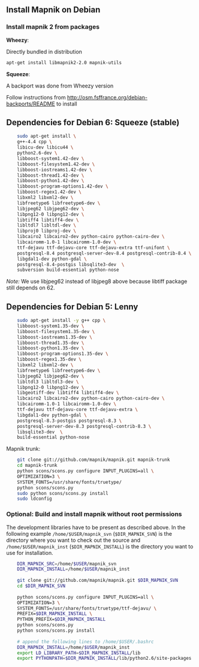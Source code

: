 <!-- Name: DebianInstallation -->
<!-- Version: 14 -->
<!-- Last-Modified: 2011/06/08 10:41:44 -->
<!-- Author: phispi -->
## Install Mapnik on Debian

### Install mapnik 2 from packages

**Wheezy**:

Directly bundled in distribution

```sh
apt-get install libmapnik2-2.0 mapnik-utils
```

**Squeeze**:

A backport was done from Wheezy version

Follow instructions from http://osm.fsffrance.org/debian-backports/README to install

## Dependencies for Debian 6: Squeeze (stable)

```sh
    sudo apt-get install \
    g++-4.4 cpp \
    libicu-dev libicu44 \
    python2.6-dev \
    libboost-system1.42-dev \
    libboost-filesystem1.42-dev \
    libboost-iostreams1.42-dev \
    libboost-thread1.42-dev \
    libboost-python1.42-dev \
    libboost-program-options1.42-dev \
    libboost-regex1.42-dev \
    libxml2 libxml2-dev \
    libfreetype6 libfreetype6-dev \
    libjpeg62 libjpeg62-dev \
    libpng12-0 libpng12-dev \
    libtiff4 libtiff4-dev \
    libltdl7 libltdl-dev \
    libproj0 libproj-dev \
    libcairo2 libcairo2-dev python-cairo python-cairo-dev \
    libcairomm-1.0-1 libcairomm-1.0-dev \
    ttf-dejavu ttf-dejavu-core ttf-dejavu-extra ttf-unifont \
    postgresql-8.4 postgresql-server-dev-8.4 postgresql-contrib-8.4 \
    libgdal1-dev python-gdal \
    postgresql-8.4-postgis libsqlite3-dev  \
    subversion build-essential python-nose
```

*Note:* We use libjpeg62 instead of libjpeg8 above because libtiff package still depends on 62.


## Dependencies for Debian 5: Lenny


```sh
    sudo apt-get install -y g++ cpp \
    libboost-system1.35-dev \
    libboost-filesystem1.35-dev \
    libboost-iostreams1.35-dev \
    libboost-thread1.35-dev \
    libboost-python1.35-dev \
    libboost-program-options1.35-dev \
    libboost-regex1.35-dev \
    libxml2 libxml2-dev \
    libfreetype6 libfreetype6-dev \
    libjpeg62 libjpeg62-dev \
    libltdl3 libltdl3-dev \
    libpng12-0 libpng12-dev \
    libgeotiff-dev libtiff4 libtiff4-dev \
    libcairo2 libcairo2-dev python-cairo python-cairo-dev \
    libcairomm-1.0-1 libcairomm-1.0-dev \
    ttf-dejavu ttf-dejavu-core ttf-dejavu-extra \
    libgdal1-dev python-gdal \
    postgresql-8.3-postgis postgresql-8.3 \
    postgresql-server-dev-8.3 postgresql-contrib-8.3 \
    libsqlite3-dev  \
    build-essential python-nose
```

Mapnik trunk:

```sh
    git clone git://github.com/mapnik/mapnik.git mapnik-trunk
    cd mapnik-trunk
    python scons/scons.py configure INPUT_PLUGINS=all \
    OPTIMIZATION=3 \
    SYSTEM_FONTS=/usr/share/fonts/truetype/
    python scons/scons.py
    sudo python scons/scons.py install
    sudo ldconfig
```

### Optional: Build and install mapnik without root permissions
The development libraries have to be present as described above. In the following example `/home/$USER/mapnik_svn` (`$DIR_MAPNIK_SVN`) is the directory where you want to check out the source and `/home/$USER/mapnik_inst` (`$DIR_MAPNIK_INSTALL`) is the directory you want to use for installation. 

```sh
    DIR_MAPNIK_SRC=/home/$USER/mapnik_svn
    DIR_MAPNIK_INSTALL=/home/$USER/mapnik_inst
    
    git clone git://github.com/mapnik/mapnik.git $DIR_MAPNIK_SVN
    cd $DIR_MAPNIK_SVN
    
    python scons/scons.py configure INPUT_PLUGINS=all \
    OPTIMIZATION=3 \
    SYSTEM_FONTS=/usr/share/fonts/truetype/ttf-dejavu/ \
    PREFIX=$DIR_MAPNIK_INSTALL \
    PYTHON_PREFIX=$DIR_MAPNIK_INSTALL
    python scons/scons.py
    python scons/scons.py install
    
    # append the following lines to /home/$USER/.bashrc
    DIR_MAPNIK_INSTALL=/home/$USER/mapnik_inst
    export LD_LIBRARY_PATH=$DIR_MAPNIK_INSTALL/lib
    export PYTHONPATH=$DIR_MAPNIK_INSTALL/lib/python2.6/site-packages
```